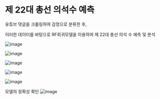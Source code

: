 # 제 22대 총선 의석수 예측 

유튜브 댓글을 크롤링하여 감정으로 분류한 후, 

이러한 데이터를 바탕으로 RF회귀모델을 이용하여 
제 22대 총선 의석 수 예측 및 분석 


![image](https://github.com/qkrwlfjddl/2023-2_Bigdata/assets/139184027/2d96f4c1-4b5e-43fd-a00e-4ed33b9195f3)

![image](https://github.com/qkrwlfjddl/2023-2_Bigdata/assets/139184027/3fcc090b-fa16-478e-b302-4e7eeaea286c)

![image](https://github.com/qkrwlfjddl/2023-2_Bigdata/assets/139184027/7ff29162-77e8-4250-950a-d87929283719)

![image](https://github.com/qkrwlfjddl/2023-2_Bigdata/assets/139184027/ca1db5d0-ac25-4264-a845-b123200078f8)

![image](https://github.com/qkrwlfjddl/2023-2_Bigdata/assets/139184027/53a5c1fc-c68d-455d-aaff-e4a24230f7c0)

모델의 정확성 확인 
![image](https://github.com/qkrwlfjddl/2023-2_Bigdata/assets/139184027/a50e4d69-1bea-4fe3-a5b6-bf968ed6408a)
